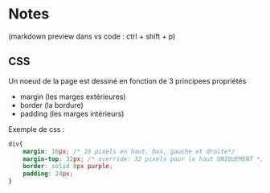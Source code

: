 # Notes

(markdown preview dans vs code : ctrl + shift + p)

## CSS 

Un noeud de la page est dessiné en fonction de 3 principees propriétés

- margin (les marges extérieures)
- border (la bordure)
- padding (les marges intérieurs)

Exemple de css :
```css
div{
    margin: 16px; /* 16 pixels en haut, bas, gauche et droite*/
    margin-top: 32px; /* override: 32 pixels pour le haut UNIQUEMENT */
    border: solid 8px purple;
    padding: 24px; 
}
```